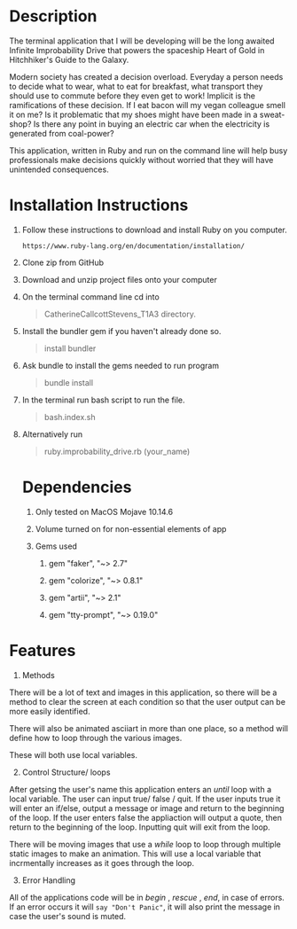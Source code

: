 # Description

The terminal application that I will be developing will be the long awaited Infinite Improbability Drive that powers the spaceship Heart of Gold in Hitchhiker's Guide to the Galaxy. 

Modern society has created a decision overload. Everyday a person needs to decide what to wear, what to eat for breakfast, what transport they should use to commute before they even get to work! Implicit is the ramifications of these decision. If I eat bacon will my vegan colleague smell it on me? Is it problematic that my shoes might have been made in a sweat-shop? Is there any point in buying an electric car when the electricity is generated from coal-power?

This application, written in Ruby and run on the command line will help busy professionals make decisions quickly without worried that they will have unintended consequences.

# Installation Instructions

1. Follow these instructions to download and install Ruby on you computer.

   ```https://www.ruby-lang.org/en/documentation/installation/```

2. Clone zip from GitHub

3. Download and unzip project files onto your computer

4. On the terminal command line cd into 

   > CatherineCallcottStevens_T1A3 directory. 

5. Install the bundler gem if you haven't already done so.

   > install bundler

6. Ask bundle to install the gems needed to run program

   > bundle install

7. In the terminal run bash script to run the file.

   > bash.index.sh

8. Alternatively run

   > ruby.improbability_drive.rb (your_name)

   # Dependencies

   1. Only tested on MacOS Mojave 10.14.6
   2. Volume turned on for non-essential elements of app
   3. Gems used

      1. gem "faker", "~> 2.7"

      2. gem "colorize", "~> 0.8.1"

      3. gem "artii", "~> 2.1"

      4. gem "tty-prompt", "~> 0.19.0"

# Features

1. Methods

There will be a lot of text and images in this application, so there will be a method to clear the screen at each condition so that the user output can be more easily identified. 

There will also be animated asciiart in more than one place, so a method will define how to loop through the various images.

These will both use local variables.

2. Control Structure/ loops

After getsing the user's name this application enters an _until_ loop with a local variable. The user can input true/ false / quit. If the user inputs true it will enter an if/else, output a message or image and return to the beginning of the loop. If the user enters false the appliaction will output a quote, then return to the beginning of the loop. Inputting quit will exit from the loop.

There will be moving images that use a _while_ loop to loop through multiple static images to make an animation. This will use a local variable that incrmentally increases as it goes through the loop.


3. Error Handling

All of the applications code will be in _begin_ , _rescue_ , _end_, in case of errors. If an error occurs it will `say "Don't Panic"`, it will also print the message in case the user's sound is muted.

